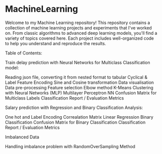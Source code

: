 # MachineLearning
Welcome to my Machine Learning repository!
This repository contains a collection of machine learning projects and experiments that I've worked on. From classic algorithms to advanced deep learning models, you'll find a variety of topics covered here. Each project includes well-organized code to help you understand and reproduce the results.

Table of Contents:

Train delay prediction with Neural Networks for Multiclass Classification model:

Reading json file, converting it from nested format to tabular
Cyclical & Label Feature Encoding
Sine and Cosine transformation
Data visualisation
Data pre-processing
Feature selection
Elbow method
K-Means Clustering with Neural Networks (MLP)
Multilayer Perceptron NN
Confusion Matrix for Multiclass Labels
Classification Report / Evaluation Metrics
   
Salary prediction with Regression and Binary Classification Analysis:

One hot and Label Encoding
Correalation Matrix
Linear Regression
Binary Classification
Confusion Matrix for Binary Classification
Classification Report / Evaluation Metrics

Imbalanced Data

Handling imbalance problem with RandomOverSampling Method
   
   
   
   
   
   
